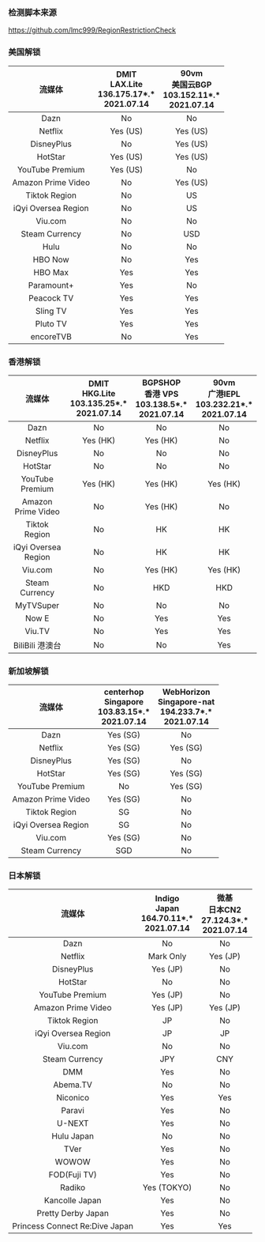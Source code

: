 ### 检测脚本来源
https://github.com/lmc999/RegionRestrictionCheck

### 美国解锁
| 流媒体 | DMIT<br>LAX.Lite<br>136.175.17*.*<br>2021.07.14 | 90vm<br>美国云BGP<br>103.152.11*.*<br>2021.07.14 |
| :-----------:  | :-----------:  | :-----------: |
| Dazn | No | No |
| Netflix | Yes (US) | Yes (US) |
| DisneyPlus | No | Yes (US) |
| HotStar | Yes (US) | Yes (US) |
| YouTube Premium | Yes (US) | No |
| Amazon Prime Video | No | Yes (US) |
| Tiktok Region | No | US |
| iQyi Oversea Region | No | US |
| Viu.com | No | No |
| Steam Currency | No | USD |
| Hulu | No | No |
| HBO Now | No | Yes |
| HBO Max | Yes | Yes |
| Paramount+ | Yes | No |
| Peacock TV | Yes | Yes |
| Sling TV | Yes | Yes |
| Pluto TV | Yes | Yes |
| encoreTVB | No | Yes |

### 香港解锁
| 流媒体 | DMIT<br>HKG.Lite<br>103.135.25*.*<br>2021.07.14 | BGPSHOP<br>香港 VPS<br>103.138.5*.*<br>2021.07.14 | 90vm<br>广港IEPL<br>103.232.21*.*<br>2021.07.14 |
| :-----------:  | :-----------:  | :-----------: | :-----------: |
| Dazn | No | No | No |
| Netflix | Yes (HK) | Yes (HK) | No |
| DisneyPlus | No | No | No |
| HotStar | No | No | No |
| YouTube Premium | Yes (HK) | Yes (HK) | Yes (HK) |
| Amazon Prime Video | No | Yes (HK) | No |
| Tiktok Region | No | HK | HK |
| iQyi Oversea Region | No | HK | HK |
| Viu.com | No | Yes (HK) | Yes (HK) |
| Steam Currency | No | HKD | HKD |
| MyTVSuper | No | No | No |
| Now E | No | Yes | Yes |
| Viu.TV | No | Yes | Yes |
| BiliBili 港澳台 | No | No | Yes |

### 新加坡解锁
| 流媒体 | centerhop<br>Singapore<br>103.83.15*.*<br>2021.07.14 | WebHorizon<br>Singapore-nat<br>194.233.7*.*<br>2021.07.14 |
| :-----------:  | :-----------:  | :-----------: |
| Dazn | Yes (SG) | No |
| Netflix | Yes (SG) | Yes (SG) |
| DisneyPlus | Yes (SG) | No |
| HotStar | Yes (SG) | Yes (SG) |
| YouTube Premium | No | Yes (SG) |
| Amazon Prime Video | Yes (SG) | No |
| Tiktok Region | SG | No |
| iQyi Oversea Region | SG | No |
| Viu.com | Yes (SG) | No |
| Steam Currency | SGD | No |

### 日本解锁
| 流媒体 | Indigo<br>Japan<br>164.70.11*.*<br>2021.07.14 | 微基<br>日本CN2<br>27.124.3*.*<br>2021.07.14 |
| :-----------:  | :-----------:  | :-----------: |
| Dazn | No | No |
| Netflix | Mark Only | Yes (JP) |
| DisneyPlus | Yes (JP) | No |
| HotStar | No | No |
| YouTube Premium | Yes (JP) | No |
| Amazon Prime Video | Yes (JP) | Yes (JP) |
| Tiktok Region | JP | No |
| iQyi Oversea Region | JP | JP |
| Viu.com | No | No |
| Steam Currency | JPY | CNY |
| DMM | Yes | No |
| Abema.TV | No | No |
| Niconico | Yes | Yes |
| Paravi | Yes | No |
| U-NEXT | Yes | No |
| Hulu Japan | No | No |
| TVer | Yes | No |
| WOWOW | Yes | No |
| FOD(Fuji TV) | Yes | No |
| Radiko | Yes (TOKYO) | No |
| Kancolle Japan | Yes | No |
| Pretty Derby Japan | Yes | No |
| Princess Connect Re:Dive Japan | Yes | Yes |
